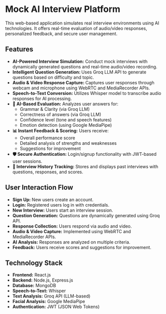

  <h1>Mock AI Interview Platform</h1>

  <p>This web-based application simulates real interview environments using AI technologies. It offers real-time evaluation of audio/video responses, personalized feedback, and secure user management.</p>
  
  <h2>Features</h2>
  <ul>
    <li>
      <strong> AI-Powered Interview Simulation:</strong>
      Conduct mock interviews with dynamically generated questions and real-time audio/video recording.
    </li>
    <li>
      <strong>Intelligent Question Generation: </strong>
      Uses Groq LLM API to generate questions based on difficulty and topic.
    </li>
    <li>
      <strong>Audio & Video Response Capture: </strong>
      Captures user responses through webcam and microphone using WebRTC and MediaRecorder APIs.
    </li>
    <li>
      <strong>Speech-to-Text Conversion:  </strong>
      Utilizes Whisper model to transcribe audio responses for AI processing.
    </li>
    <li>
      <strong>💬 AI-Based Evaluation:</strong>
      Analyzes user answers for:
      <ul>
        <li>Grammar & Clarity (via Groq LLM)</li>
        <li>Correctness of answers (via Groq LLM)</li>
        <li>Confidence level (tone and speech features)</li>
        <li>Emotion detection (using Google MediaPipe)</li>
      </ul>
    </li>
    <li>
      <strong>📊 Instant Feedback & Scoring:</strong>
      Users receive:
      <ul>
        <li>Overall performance score</li>
        <li>Detailed analysis of strengths and weaknesses</li>
        <li>Suggestions for improvement</li>
      </ul>
    </li>
    <li>
      <strong>🛡️ Secure Authentication:</strong>
      Login/signup functionality with JWT-based user sessions.
    </li>
    <li>
      <strong>🧾 Interview History Tracking:</strong>
      Stores and displays past interviews with questions, responses, and scores.
    </li>
  </ul>
</section>

  <h2>User Interaction Flow</h2>
  <ul>
    <li><strong>Sign Up:</strong>  New users create an account.</li>
    <li><strong>Login:</strong> Registered users log in with credentials.</li>
    <li><strong>New Interview:</strong> Users start an interview session.</li>
    <li><strong>Question Generation:</strong> Questions are dynamically generated using Groq API.</li>
    <li><strong>Response Collection:</strong> Users respond via audio and video.</li>
    <li><strong>Audio & Video Capture:</strong> Implemented using WebRTC and MediaRecorder APIs.</li>
    <li><strong>AI Analysis:</strong> Responses are analyzed on multiple criteria.</li>
    <li><strong>Feedback:</strong> Users receive scores and suggestions for improvement.</li>
  </ul>


  <h2>Technology Stack</h2>
  <ul>
    <li><strong>Frontend:</strong> React.js</li>
    <li><strong>Backend:</strong> Node.js, Express.js</li>
    <li><strong>Database:</strong> MongoDB</li>
    <li><strong>Speech-to-Text:</strong> Whisper</li>
    <li><strong>Text Analysis:</strong> Groq API (LLM-based)</li>
    <li><strong>Facial Analysis:</strong> Google MediaPipe</li>
    <li><strong>Authentication:</strong> JWT (JSON Web Tokens)</li>
  </ul>

</body>
</html>
